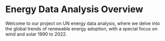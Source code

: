 # Energy Data Analysis Overview
Welcome to our project on UN energy data analysis, where we delve into the global trends of renewable energy adoption, with a special focus on wind and solar 1990 to 2022. 